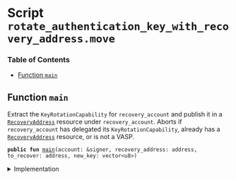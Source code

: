 
<a name="SCRIPT"></a>

# Script `rotate_authentication_key_with_recovery_address.move`

### Table of Contents

-  [Function `main`](#SCRIPT_main)



<a name="SCRIPT_main"></a>

## Function `main`

Extract the
<code>KeyRotationCapability</code> for
<code>recovery_account</code> and publish it in a
<code><a href="../../modules/doc/RecoveryAddress.md#0x0_RecoveryAddress">RecoveryAddress</a></code> resource under
<code>recovery_account</code>.
Aborts if
<code>recovery_account</code> has delegated its
<code>KeyRotationCapability</code>, already has a
<code><a href="../../modules/doc/RecoveryAddress.md#0x0_RecoveryAddress">RecoveryAddress</a></code> resource, or is not a VASP.


<pre><code><b>public</b> <b>fun</b> <a href="#SCRIPT_main">main</a>(account: &signer, recovery_address: address, to_recover: address, new_key: vector&lt;u8&gt;)
</code></pre>



<details>
<summary>Implementation</summary>


<pre><code><b>fun</b> <a href="#SCRIPT_main">main</a>(account: &signer, recovery_address: address, to_recover: address, new_key: vector&lt;u8&gt;) {
    <a href="../../modules/doc/RecoveryAddress.md#0x0_RecoveryAddress_rotate_authentication_key">RecoveryAddress::rotate_authentication_key</a>(account, recovery_address, to_recover, new_key)
}
</code></pre>



</details>
